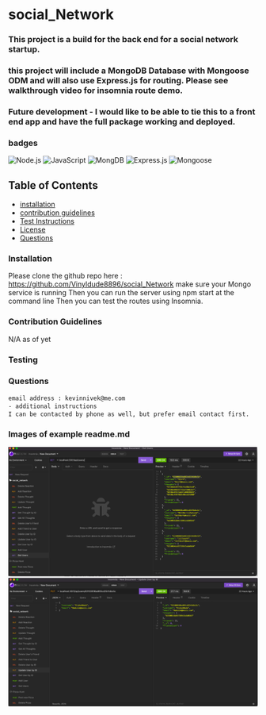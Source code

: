# social_Network

### This project is a build for the back end for a social network startup. 

### this project will include a MongoDB Database with Mongoose ODM and will also use Express.js for routing. Please see walkthrough video for insomnia route demo.
### Future development - I would like to be able to tie this to a front end app and have the full package working and deployed.


### badges
![Node.js](https://img.shields.io/badge/Nodejs-License-blue)
![JavaScript](https://img.shields.io/badge/JavaScript-License-yellowgreen)
![MongDB](https://img.shields.io/badge/MongoDB-License-lightgrey)
![Express.js](https://img.shields.io/badge/Express.js-License-lightblue)
![Mongoose](https://img.shields.io/badge/Mongooose-License-yellowgreen)

## Table of Contents

- [installation](#installation)
- [contribution guidelines](#contribution)
- [Test Instructions](#testing)
- [License](#license)
- [Questions](#questions)

### Installation
Please clone the github repo here : https://github.com/Vinyldude8896/social_Network
make sure your Mongo service is running
Then you can run the server using npm start at the command line
Then you can test the routes using Insomnia.




### Contribution Guidelines
N/A as of yet
### Testing

### Questions
    email address : kevinnivek@me.com
    - additional instructions 
    I can be contacted by phone as well, but prefer email contact first.

### Images of example readme.md

<img src="./public/assets/images/social_network_1.jpg" alt="Getting started">
<img src="./public/assets/images/social_network_2.jpg" alt="Getting started">